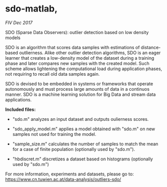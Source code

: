 # sdo-matlab, 
*FIV Dec 2017*

SDO (Sparse Data Observers): outlier detection based on low density models

SDO is an algorithm that scores data samples with estimations of distance-based outlierness. 
Alike other outlier detection algorithms, SDO is an eager learner that creates a low-density model 
of the dataset during a training phase and later compares new samples with the created model. 
Such scheme allows lightening the computational load during application phases, not requiring 
to recall old data samples again.

SDO is devised to be embedded in systems or frameworks that operate autonomously and must process 
large amounts of data in a continuos manner. SDO is a machine learning solution for Big Data and 
stream data applications.

**Included files:**
- "sdo.m" analyzes an input dataset and outputs oulierness scores.

- "sdo_apply_model.m" applies a model obtained with "sdo.m" on new samples not used for training the model.

- "sample_size.m" calculates the number of samples to match the mean for a case of finite population (optionally used by "sdo.m").

- "hbdiscret.m" discretizes a dataset based on histograms (optionally used by "sdo.m")

For more information, experiments and datasets, please go to:
https://www.cn.tuwien.ac.at/data-analysis/outliers-sdo/

